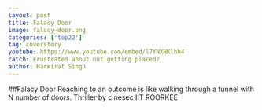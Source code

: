 ```yaml
---
layout: post
title: Falacy Door
image: falacy-door.png
categories: ['top22']
tag: coverstory
youtube: https://www.youtube.com/embed/l7YNXHKlhh4
catch: Frustrated about not getting placed?
author: Harkirat Singh
---
```

##Falacy Door
Reaching to an outcome is like walking through a tunnel with N number of doors.
Thriller by cinesec IIT ROORKEE